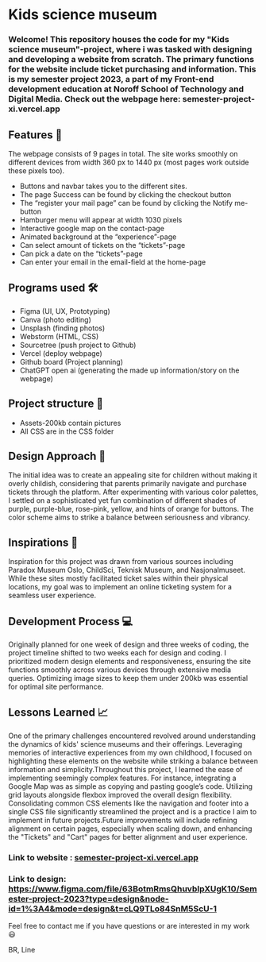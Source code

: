 # Kids science museum
### Welcome! This repository houses the code for my "Kids science museum"-project, where i was tasked with designing and developing a website from scratch. The primary functions for the website include ticket purchasing and information. This is my semester project 2023, a part of my Front-end development education at Noroff School of Technology and Digital Media. Check out the webpage here: semester-project-xi.vercel.app

## Features 🌟

The webpage consists of 9 pages in total. The site works smoothly on different devices from width 360 px to 1440 px (most pages work outside these pixels too).
-	Buttons and navbar takes you to the different sites.
-	The page Success can be found by clicking the checkout button
-	The “register your mail page” can be found by clicking the Notify me-button
-	Hamburger menu will appear at width 1030 pixels
-	Interactive google map on the contact-page
-	Animated background at the “experience”-page
-	Can select amount of tickets on the “tickets”-page
-	Can pick a date on the “tickets”-page
-	Can enter your email in the email-field at the home-page

## Programs used 🛠️

-	Figma (UI, UX, Prototyping)
-	Canva (photo editing)
-	Unsplash (finding photos)
-	Webstorm (HTML, CSS)
-	Sourcetree (push project to Github)
-	Vercel (deploy webpage)
-	Github board (Project planning)
-	ChatGPT open ai (generating the made up information/story on the webpage)

## Project structure 📂

- Assets-200kb contain pictures
- All CSS are in the CSS folder

## Design Approach 🎨

The initial idea was to create an appealing site for children without making it overly childish, considering that parents primarily navigate and purchase tickets through the platform. After experimenting with various color palettes, I settled on a sophisticated yet fun combination of different shades of purple, purple-blue, rose-pink, yellow, and hints of orange for buttons. The color scheme aims to strike a balance between seriousness and vibrancy.

## Inspirations 👀

Inspiration for this project was drawn from various sources including Paradox Museum Oslo, ChildSci, Teknisk Museum, and Nasjonalmuseet. While these sites mostly facilitated ticket sales within their physical locations, my goal was to implement an online ticketing system for a seamless user experience.

## Development Process 💻

Originally planned for one week of design and three weeks of coding, the project timeline shifted to two weeks each for design and coding. I prioritized modern design elements and responsiveness, ensuring the site functions smoothly across various devices through extensive media queries. Optimizing image sizes to keep them under 200kb was essential for optimal site performance.

## Lessons Learned 📈

One of the primary challenges encountered revolved around understanding the dynamics of kids' science museums and their offerings. Leveraging memories of interactive experiences from my own childhood, I focused on highlighting these elements on the website while striking a balance between information and simplicity.Throughout this project, I learned the ease of implementing seemingly complex features. For instance, integrating a Google Map was as simple as copying and pasting google’s code. Utilizing grid layouts alongside flexbox improved the overall design flexibility. Consolidating common CSS elements like the navigation and footer into a single CSS file significantly streamlined the project and is a practice I aim to implement in future projects.Future improvements will include refining alignment on certain pages, especially when scaling down, and enhancing the "Tickets" and "Cart" pages for better alignment and user experience.

### Link to website : [semester-project-xi.vercel.app](semester-project-xi.vercel.app)

### Link to design: https://www.figma.com/file/63BotmRmsQhuvbIpXUgK10/Semester-project-2023?type=design&node-id=1%3A4&mode=design&t=cLQ9TLo84SnM5ScU-1

Feel free to contact me if you have questions or are interested in my work 😃

BR, Line
